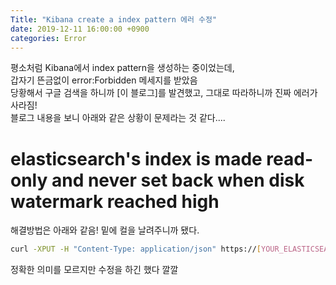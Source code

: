 ```yaml
---
Title: "Kibana create a index pattern 에러 수정"
date: 2019-12-11 16:00:00 +0900
categories: Error
---
```

평소처럼 Kibana에서 index pattern을 생성하는 중이었는데,  
갑자기 뜬금없이 error:Forbidden 메세지를 받았음  
당황해서 구글 검색을 하니까
[이 블로그]를 발견했고, 그대로 따라하니까 진짜 에러가 사라짐!  
블로그 내용을 보니 아래와 같은 상황이 문제라는 것 같다....  
# elasticsearch's index is made read-only and never set back when disk watermark reached high  
해결방법은 아래와 같음! 밑에 컬을 날려주니까 됐다.  

```bash
curl -XPUT -H "Content-Type: application/json" https://[YOUR_ELASTICSEARCH_ENDPOINT]:9200/_all/_settings -d '{"index.blocks.read_only_allow_delete": null}'
```
정확한 의미를 모르지만 수정을 하긴 했다 깔깔  

